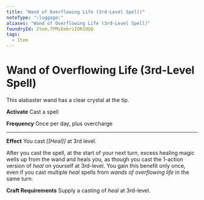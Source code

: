 ```yaml
---
title: "Wand of Overflowing Life (3rd-Level Spell)"
noteType: ":luggage:"
aliases: "Wand of Overflowing Life (3rd-Level Spell)"
foundryId: Item.fPMiEmbriIDRIOQQ
tags:
  - Item
---
```


# Wand of Overflowing Life (3rd-Level Spell)

This alabaster wand has a clear crystal at the tip.

**Activate** Cast a spell

**Frequency** Once per day, plus overcharge

* * *

**Effect** You cast _[[Heal]]_ at 3rd level.

After you cast the spell, at the start of your next turn, excess healing magic wells up from the wand and heals you, as though you cast the 1-action version of _heal_ on yourself at 3rd-level. You gain this benefit only once, even if you cast multiple _heal_ spells from _wands of overflowing life_ in the same turn.

**Craft Requirements** Supply a casting of _heal_ at 3rd-level.
